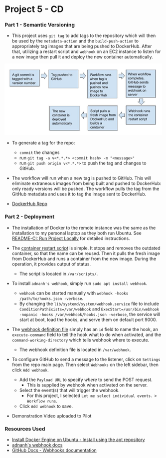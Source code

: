 # Project 5 - CD

### Part 1 - Semantic Versioning

- This project uses `git tag` to add tags to the repository which will then be used by the `metadata-action` and the `build-push-action` to appropriately tag images that are being pushed to DockerHub. After that, utilizing a restart script and `webhook` on an EC2 instance to listen for a new image then pull it and deploy the new container automatically.

![CD Diagram](./3120-P5-Diagram.jpg)

- To generate a tag for the repo:
    - `commit` the changes
    - run `git tag -a v<*.*.*> <commit hash> -m "<message>"`
    - run `git push origin v<*.*.*>` to push the tag and changes to GitHub.

- The workflow will run when a new tag is pushed to GitHub. This will eliminate extraneous images from being built and pushed to DockerHub: only ready versions will be pushed. The workflow pulls the tag from the GitHub metadata and uses it to tag the image sent to DockerHub.

- [DockerHub Repo](https://hub.docker.com/repository/docker/xjohnsonwsu/3120-cicd/general)

### Part 2 - Deployment

- The installation of Docker to the remote instance was the same as the installation to my personal laptop as they both run Ubuntu. See [README-CI: Run Project Locally](./README-CI.md#run-project-locally) for detailed instructions.
- The [container restart script](./deployment/pull-start.sh) is simple. It stops and removes the outdated container, so that the name can be reused. Then it pulls the fresh image from DockerHub and runs a container from the new image. During the operation, it provides output of status.
    - The script is located in `/var/scripts/`.
- To install `adnanh's webhook`, simply run `sudo apt install webhook`.
    - `webhook` can be started manually with `webhook -hooks /path/to/hooks.json -verbose`.
    - By changing the `lib/systemd/system/webhook.service` file to include `ConditionPathExists=/var/webhook` and `ExecStart=/usr/bin/webhook -nopanic -hooks /var/webhook/hooks.json -verbose`, the service will start at boot, load the hooks, and serve them on default port 9000.
- The [webhook definition file](./deployment/hooks.json) simply has an `id` field to name the hook, an `execute-command` field to tell the hook what to do when activated, and the `command-working-directory` which tells webhook where to execute.
    - The webhook definition file is located in `/var/webhook`.
- To configure GitHub to send a message to the listener, click on `Settings` from the repo main page. Then select `Webhooks` on the left sidebar, then click `Add webhook`.
    - Add the `Payload URL` to specify *where* to send the POST request.
        - This is supplied by webhook when activated on the server.
    - Select the event(s) that will trigger the webhook.
        - For this project, I selected `Let me select individual events.` > `Workflow runs`.
    - Click `Add webhook` to save.

- Demonstration Video uploaded to Pilot

### Resources Used

- [Install Docker Engine on Ubuntu - Install using the apt repository](https://docs.docker.com/engine/install/ubuntu/#install-using-the-repository)
- [adnanh's webhook docs](https://github.com/adnanh/webhook/tree/master/docs)
- [GitHub Docs - Webhooks documentation](https://docs.github.com/en/webhooks)